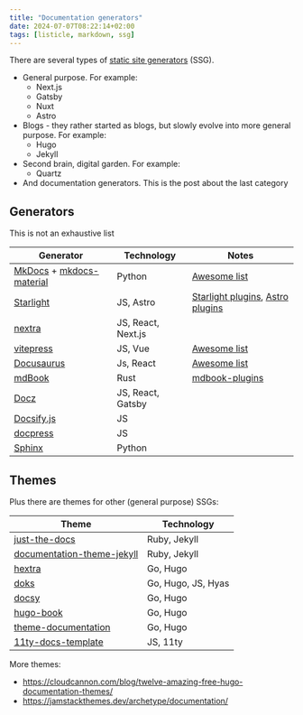 ```yaml
---
title: "Documentation generators"
date: 2024-07-07T08:22:14+02:00
tags: [listicle, markdown, ssg]
---
```


There are several types of [static site generators](https://jamstack.org/generators/) (SSG).

- General purpose. For example:
  - Next.js
  - Gatsby
  - Nuxt
  - Astro
- Blogs - they rather started as blogs, but slowly evolve into more general purpose. For example:
  - Hugo
  - Jekyll
- Second brain, digital garden. For example:
  - Quartz
- And documentation generators. This is the post about the last category

## Generators

This is not an exhaustive list

| Generator                                                                                           | Technology         | Notes                                                                                                                     |
| --------------------------------------------------------------------------------------------------- | ------------------ | ------------------------------------------------------------------------------------------------------------------------- |
| [MkDocs](https://www.mkdocs.org/) + [mkdocs-material](https://github.com/squidfunk/mkdocs-material) | Python             | [Awesome list](https://github.com/mkdocs/catalog)                                                                         |
| [Starlight](https://starlight.astro.build/)                                                         | JS, Astro          | [Starlight plugins](https://starlight.astro.build/resources/plugins/), [Astro plugins](https://astro.build/integrations/) |
| [nextra](https://nextra.site/docs/docs-theme/start)                                                 | JS, React, Next.js |                                                                                                                           |
| [vitepress](https://vitepress.dev)                                                                  | JS, Vue            | [Awesome list](https://github.com/logicspark/awesome-vitepress-v1)                                                        |
| [Docusaurus](https://docusaurus.io/)                                                                | Js, React          | [Awesome list](https://docusaurus.io/community/resources)                                                                 |
| [mdBook](https://rust-lang.github.io/mdBook/)                                                       | Rust               | [mdbook-plugins](https://github.com/topics/mdbook-plugins)                                                                |
| [Docz](https://www.docz.site/)                                                                      | JS, React, Gatsby  |                                                                                                                           |
| [Docsify.js](https://docsify.js.org/#/awesome)                                                      | JS                 |                                                                                                                           |
| [docpress](https://docpress.github.io/)                                                             | JS                 |                                                                                                                           |
| [Sphinx](https://www.sphinx-doc.org)                                                                | Python             |                                                                                                                           |

## Themes

Plus there are themes for other (general purpose) SSGs:

| Theme                                                                                 | Technology         |
| ------------------------------------------------------------------------------------- | ------------------ |
| [just-the-docs](https://github.com/just-the-docs/just-the-docs)                       | Ruby, Jekyll       |
| [documentation-theme-jekyll](https://github.com/tomjoht/documentation-theme-jekyll)   | Ruby, Jekyll       |
| [hextra](https://imfing.github.io/hextra/)                                            | Go, Hugo           |
| [doks](https://github.com/gethyas/doks)                                               | Go, Hugo, JS, Hyas |
| [docsy](https://www.docsy.dev/about/)                                                 | Go, Hugo           |
| [hugo-book](https://github.com/alex-shpak/hugo-book)                                  | Go, Hugo           |
| [theme-documentation](https://github.com/HugoBlox/theme-documentation)                | Go, Hugo           |
| [11ty-docs-template](https://github.com/SpinalCMS/11ty-docs-template#getting-started) | JS, 11ty           |

More themes:

- https://cloudcannon.com/blog/twelve-amazing-free-hugo-documentation-themes/
- https://jamstackthemes.dev/archetype/documentation/
